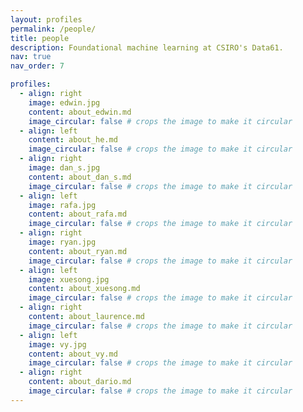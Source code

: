 ```yaml
---
layout: profiles
permalink: /people/
title: people
description: Foundational machine learning at CSIRO's Data61.
nav: true
nav_order: 7

profiles:
  - align: right
    image: edwin.jpg
    content: about_edwin.md
    image_circular: false # crops the image to make it circular
  - align: left
    content: about_he.md
    image_circular: false # crops the image to make it circular
  - align: right
    image: dan_s.jpg
    content: about_dan_s.md
    image_circular: false # crops the image to make it circular
  - align: left
    image: rafa.jpg
    content: about_rafa.md
    image_circular: false # crops the image to make it circular
  - align: right
    image: ryan.jpg
    content: about_ryan.md
    image_circular: false # crops the image to make it circular
  - align: left
    image: xuesong.jpg
    content: about_xuesong.md
    image_circular: false # crops the image to make it circular
  - align: right
    content: about_laurence.md
    image_circular: false # crops the image to make it circular
  - align: left
    image: vy.jpg
    content: about_vy.md
    image_circular: false # crops the image to make it circular   
  - align: right
    content: about_dario.md
    image_circular: false # crops the image to make it circular    
---
```

